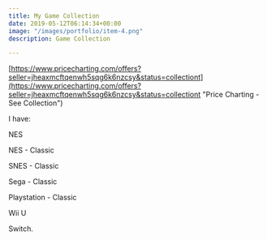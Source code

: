 ```yaml
---
title: My Game Collection
date: 2019-05-12T06:14:34+00:00
image: "/images/portfolio/item-4.png"
description: Game Collection

---
```

[https://www.pricecharting.com/offers?seller=jheaxmcftqenwh5sqg6k6nzcsy&status=collectiont](https://www.pricecharting.com/offers?seller=jheaxmcftqenwh5sqg6k6nzcsy&status=collectiont "Price Charting - See Collection")

I have:

NES

NES - Classic

SNES - Classic

Sega - Classic

Playstation - Classic

Wii U

Switch.